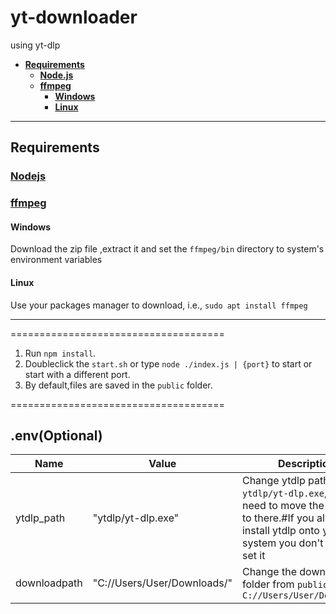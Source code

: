 # yt-downloader
using yt-dlp

<div style="font-weight:bold;">

* [Requirements](#Requirements)
   * [Node.js](#Nodejs)
   * [ffmpeg](#ffmpeg)
      * [Windows](#Windows)
      * [Linux](#Linux)
</div>
<hr>

## Requirements
### [Nodejs](https://nodejs.org/en/download/)

### [ffmpeg](https://github.com/BtbN/FFmpeg-Builds/releases)
  #### Windows
  Download the zip file ,extract it and set the `ffmpeg/bin` directory to system's environment variables

  #### Linux
  Use your packages manager to download, i.e., `sudo apt install ffmpeg`

<hr>

=====================================
1. Run `npm install`.
2. Doubleclick the `start.sh` or type `node ./index.js | {port}` to start or start with a different port.
3. By default,files are saved in the `public` folder.

=====================================

## .env(Optional) ###

Name | Value | Description
---|---|---
ytdlp_path | "ytdlp/yt-dlp.exe" | Change ytdlp path to `ytdlp/yt-dlp.exe`,You also need to move the ytdlp file to there.#If you already install ytdlp onto your system you don't have to set it
downloadpath | "C://Users/User/Downloads/" | Change the download folder from `public` to `C://Users/User/Downloads/`
